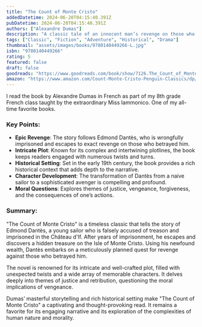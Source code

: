 ```yaml
---
title: "The Count of Monte Cristo"
addedDatetime: 2024-06-20T04:15:40.391Z
pubDatetime: 2024-06-20T04:15:40.391Z
authors: ["Alexandre Dumas"]
description: "A classic tale of an innocent man’s revenge on those who betrayed him."
tags: ["Classic", "Fiction", "Adventure", "Historical", "Drama"]
thumbnail: "assets/images/books/9780140449266-L.jpg"
isbn: "9780140449266"
rating: 5
featured: false
draft: false
goodreads: "https://www.goodreads.com/book/show/7126.The_Count_of_Monte_Cristo"
amazon: "https://www.amazon.com/Count-Monte-Cristo-Penguin-Classics/dp/0140449264"
---
```


I read the book by Alexandre Dumas in French as part of my 8th grade French class taught by the extraordinary Miss Iammonico. One of my all-time favorite books.

### Key Points:

- **Epic Revenge**: The story follows Edmond Dantès, who is wrongfully imprisoned and escapes to exact revenge on those who betrayed him.
- **Intricate Plot**: Known for its complex and intertwining plotlines, the book keeps readers engaged with numerous twists and turns.
- **Historical Setting**: Set in the early 19th century, the book provides a rich historical context that adds depth to the narrative.
- **Character Development**: The transformation of Dantès from a naive sailor to a sophisticated avenger is compelling and profound.
- **Moral Questions**: Explores themes of justice, vengeance, forgiveness, and the consequences of one’s actions.

### Summary:

"The Count of Monte Cristo" is a timeless classic that tells the story of Edmond Dantès, a young sailor who is falsely accused of treason and imprisoned in the Château d'If. After years of imprisonment, he escapes and discovers a hidden treasure on the Isle of Monte Cristo. Using his newfound wealth, Dantès embarks on a meticulously planned quest for revenge against those who betrayed him.

The novel is renowned for its intricate and well-crafted plot, filled with unexpected twists and a wide array of memorable characters. It delves deeply into themes of justice and retribution, questioning the moral implications of vengeance.

Dumas’ masterful storytelling and rich historical setting make "The Count of Monte Cristo" a captivating and thought-provoking read. It remains a favorite for its engaging narrative and its exploration of the complexities of human nature and morality.